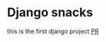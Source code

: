 # Django snacks 
this is the first django project 
[PR](https://github.com/renadalkhlafat/django-snacks/pull/1)